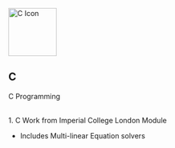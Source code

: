 <p align="left">
  <a href="http://github.com/jfdsr">
    <img src="https://upload.wikimedia.org/wikipedia/commons/3/35/The_C_Programming_Language_logo.svg" alt="C Icon" width="96" height="96">
  </a>
  <h2 align="left">C</h2>
  <p align="left">C Programming</p>
  <br>1. C Work from Imperial College London Module
  <ul>
    <li>Includes Multi-linear Equation solvers</li>
  </ul>
</p>
